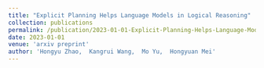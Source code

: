 ```yaml
---
title: "Explicit Planning Helps Language Models in Logical Reasoning"
collection: publications
permalink: /publication/2023-01-01-Explicit-Planning-Helps-Language-Models-in-Logical-Reasoning
date: 2023-01-01
venue: 'arxiv preprint'
author: 'Hongyu Zhao,  Kangrui Wang,  Mo Yu,  Hongyuan Mei'
---
```

